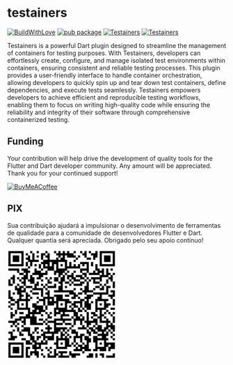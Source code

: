 # testainers

[![BuildWithLove](https://img.shields.io/badge/%20built%20with-%20%E2%9D%A4-ff69b4.svg "build with love")](https://github.com/edufolly/testainers/stargazers)
[![pub package](https://img.shields.io/pub/v/testainers?include_prereleases.svg "testainers")](https://pub.dev/packages/testainers)
[![Testainers](https://img.shields.io/github/license/edufolly/testainers)](https://github.com/edufolly/testainers)
[![Testainers](https://img.shields.io/github/actions/workflow/status/edufolly/testainers/main.yml?branch=main)](https://github.com/edufolly/testainers)

Testainers is a powerful Dart plugin designed to streamline the management of
containers for testing purposes. With Testainers, developers can effortlessly
create, configure, and manage isolated test environments within containers,
ensuring consistent and reliable testing processes. This plugin provides a
user-friendly interface to handle container orchestration, allowing developers
to quickly spin up and tear down test containers, define dependencies, and
execute tests seamlessly. Testainers empowers developers to achieve efficient and
reproducible testing workflows, enabling them to focus on writing high-quality
code while ensuring the reliability and integrity of their software through
comprehensive containerized testing.

## Funding
Your contribution will help drive the development of quality tools
for the Flutter and Dart developer community. Any amount will be appreciated.
Thank you for your continued support!

[![BuyMeACoffee](https://www.buymeacoffee.com/assets/img/guidelines/download-assets-sm-2.svg)](https://www.buymeacoffee.com/edufolly)

## PIX
Sua contribuição ajudará a impulsionar o desenvolvimento de ferramentas de qualidade 
para a comunidade de desenvolvedores Flutter e Dart. Qualquer quantia será apreciada. 
Obrigado pelo seu apoio contínuo!

[![PIX](helpers/pix.png)](https://nubank.com.br/pagar/2bt2q/RBr4Szfuwr)
